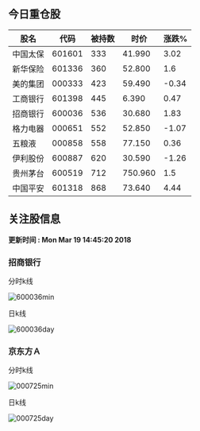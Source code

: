 
## 今日重仓股 

|股名|代码|被持数|时价|涨跌%|
|---|---|---|---|---|
|中国太保|601601|333|41.990|3.02|
|新华保险|601336|360|52.800|1.6|
|美的集团|000333|423|59.490|-0.34|
|工商银行|601398|445|6.390|0.47|
|招商银行|600036|536|30.680|1.83|
|格力电器|000651|552|52.850|-1.07|
|五粮液|000858|558|77.150|0.36|
|伊利股份|600887|620|30.590|-1.26|
|贵州茅台|600519|712|750.960|1.5|
|中国平安|601318|868|73.640|4.44|

## 关注股信息
**更新时间 : Mon Mar 19 14:45:20 2018**
### 招商银行 
分时k线

![600036min](http://image.sinajs.cn/newchart/min/n/sh600036.gif)

日k线

![600036day](http://image.sinajs.cn/newchart/daily/n/sh600036.gif)

### 京东方Ａ 
分时k线

![000725min](http://image.sinajs.cn/newchart/min/n/sz000725.gif)

日k线

![000725day](http://image.sinajs.cn/newchart/daily/n/sz000725.gif)
